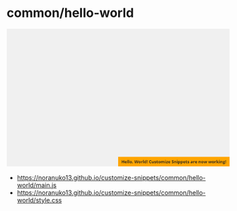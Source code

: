 # common/hello-world

![Image](image.png)

- https://noranuko13.github.io/customize-snippets/common/hello-world/main.js
- https://noranuko13.github.io/customize-snippets/common/hello-world/style.css
